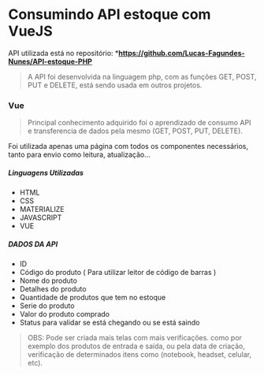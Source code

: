 # Consumindo API estoque com VueJS

API utilizada está no repositório: ***https://github.com/Lucas-Fagundes-Nunes/API-estoque-PHP** 
> A API foi desenvolvida na linguagem php, com as funções GET, POST, PUT e DELETE, está sendo usada em outros projetos.

### Vue
> Principal conhecimento adquirido foi o aprendizado de consumo API e transferencia de dados pela mesmo (GET, POST, PUT, DELETE).

Foi utilizada apenas uma página com todos os componentes necessários, tanto para envio como leitura, atualização...

##### Linguagens Utilizadas
* HTML
* CSS
* MATERIALIZE
* JAVASCRIPT
* VUE

##### DADOS DA API
* ID
* Código do produto ( Para utilizar leitor de código de barras )
* Nome do produto
* Detalhes do produto
* Quantidade de produtos que tem no estoque
* Serie do produto
* Valor do produto comprado
* Status para validar se está chegando ou se está saindo

> OBS: Pode ser criada mais telas com mais verificações. como por exemplo dos produtos de entrada e saída, ou pela data de criação, verificação de determinados itens como (notebook, headset, celular, etc).


